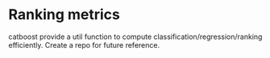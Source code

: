 # Ranking metrics

catboost provide a util function to compute classification/regression/ranking efficiently. Create a repo for future reference.

